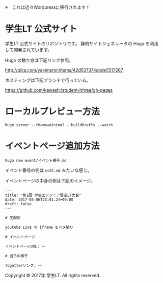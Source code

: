※　これは近々Wordpressに移行されます！

# 学生LT 公式サイト

学生LT 公式サイトのリポジトリです。
静的サイトジェネレータの Hugo を利用して開発されています。

Hugo の触り方は下記リンク参照。

http://qiita.com/yakimeron/items/42d537374abde5517267

ホスティングは下記ブランチで行っている。

https://github.com/kawashi/student-lt/tree/gh-pages

# ローカルプレビュー方法

```
hugo server --theme=minimal --buildDrafts --watch
```

# イベントページ追加方法

```
hugo new event/イベント番号.md
```

イベント番号の例は `no01.md` みたいな感じ。

イベントページの中身の例は下記のイメージ。

```
---
title: "第1回 学生エンジニア限定LT大会"
date: 2017-05-06T23:01:24+09:00
draft: false
---

# 生配信

youtube Live の iframe をベタ貼り

# イベントページ

イベントページURL: 〜

# 当日の様子

Togetterリンク: 〜
```

Copyright © 2017年 学生LT. All rights reserved.
